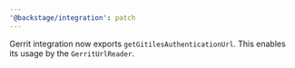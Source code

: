 ```yaml
---
'@backstage/integration': patch
---
```


Gerrit integration now exports `getGitilesAuthenticationUrl`. This enables its usage by the `GerritUrlReader`.
